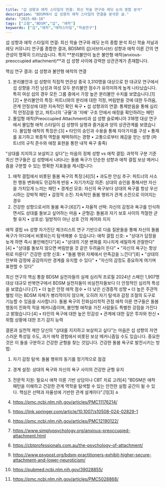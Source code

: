 ```yaml
---
title: "섭 성향과 애착 스타일의 연결: 최신 학술 연구와 레딧 논의 종합 분석"
description: "BDSM에서 섭 성향의 애착 스타일의 연결을 분석한 글."
date: "2025-08-18"
tags: ["고찰","BDSM","섭", "애착"]
keywords: ["섭","애착","애착스타일","학술연구"]
---
```

섭 성향과 애착 스타일의 연결: 최신 학술 연구와 레딧 논의 종합 분석
최신 학술 저널과 레딧 커뮤니티 연구를 종합한 결과, BDSM의 섭(서브미시브) 성향과 애착 이론 간의 연관성이 명확히 드러났습니다. 특히 **분리불안이 높은 불안형 애착(anxious-preoccupied attachment)**과 섭 성향 사이에 강력한 상관관계가 존재합니다.
 
핵심 연구 결과: 섭 성향과 불안형 애착의 연결
1. 분리불안과 섭 성향의 직접적 연관성
중국 3,310명을 대상으로 한 대규모 연구에서 섭 성향을 가진 남성과 여성 모두 분리불안 점수가 유의미하게 높게 나타났습니다. 특히 여성 섭의 경우 모든 그룹 중에서 가장 높은 분리불안 수치를 보였습니다.[1][2]
•	분리불안의 특징: 파트너와의 분리에 대한 걱정, 버림받을 것에 대한 두려움, 관계 안정성에 대한 지속적인 확인 욕구
•	섭 성향과의 연결: 통제받음을 통해 심리적 안정감을 얻고, 파트너의 '규율'과 '지배' 구조 안에서 애정을 확인하려는 패턴
2. 몰입형 애착(Preoccupied Attachment)과 섭 성향
슬로베니아 318명 대상 연구에서 몰입형 애착 스타일이 섭 성향의 실행과 즐거움과 양의 상관관계를 보였습니다. 몰입형 애착의 특징은:[3]
•	타인의 승인과 수용을 통해 자아가치를 구성
•	통제를 포기하고 복종적 역할을 채택하려는 경향
•	고통으로부터 쾌감을 얻는 성향 (파트너의 규칙 준수와 애정 표현을 통한 내적 욕구 충족)
 
"상대를 지지하고 보살피고 싶다"는 마음의 정체
성향 vs 애착 결핍: 과학적 구분 기준
최신 연구들은 섭 성향에서 나타나는 돌봄 욕구가 단순한 성향과 애착 결핍 보상 메커니즘을 구분할 수 있는 명확한 지표들을 제시합니다:
1. 애착 결핍에서 비롯된 돌봄 욕구의 특징:[4][5]
•	과도한 안심 추구: 파트너의 사소한 행동 변화에도 민감하게 반응
•	자기가치감 의존: 상대의 승인을 통해서만 자신을 가치있게 느끼는 패턴
•	경계선 모호: 자신의 욕구보다 상대의 욕구를 항상 우선시하는 강박적 패턴
•	감정적 소진: 지속적인 돌봄 행위가 관계 소진으로 이어지는 경우
2. 건강한 성향으로서의 돌봄 욕구:[6][7]
•	자율적 선택: 자신의 감정과 욕구를 인식하면서도 상대를 돌보고 싶어하는 마음
•	균형감: 돌봄과 자기 보호 사이의 적절한 균형 유지
•	상호성: 일방적이 아닌 상호 간의 케어와 지지
 
애착 결핍 vs 성향 자가진단 체크리스트
연구 기반으로 다음 질문들을 통해 자신의 돌봄 욕구가 어디에서 비롯되는지 탐색해볼 수 있습니다:
애착 결핍 신호:
•	"상대가 답장을 늦게 하면 즉시 불안해진다"[4]
•	"상대의 기분 변화를 지나치게 세밀하게 관찰한다"[4]
•	"상대를 돌보지 않으면 버림받을 것 같은 두려움이 든다"
•	"자신의 욕구는 항상 뒤로 미룬다"
건강한 성향 신호:
•	"돌봄 행위 자체에서 만족감을 느낀다"[8]
•	"상대의 안부와 감정에 공감하지만 경계를 유지할 수 있다"
•	"자신의 감정도 중요하게 여기며 표현할 수 있다"
 
최신 연구의 핵심 통찰
BDSM 실천자들의 실제 심리적 프로필
2024년 스페인 1,907명 대상 대규모 반복연구에서 BDSM 실천자들이 비실천자들보다 더 안정적인 심리적 특성을 보였습니다:[7]
•	더 높은 안정 애착 점수
•	더 낮은 신경증적 성향
•	더 높은 주관적 웰빙
이는 BDSM 자체가 병리적이지 않으며, 오히려 자기 탐색과 감정 조절의 도구로 기능할 수 있음을 시사합니다.
돌봄 욕구의 진화심리학적 관점
애착 이론 연구들은 돌봄 행동이 진화적 적응 메커니즘이며, 불안형 애착을 가진 사람들도 특별한 강점을 가진다고 밝혔습니다:[4]
•	타인의 욕구에 대한 높은 민감성
•	관계에 대한 깊은 투자와 헌신
•	위험 상황에 대한 조기 감지 능력
 
결론과 실천적 제안
당신의 "상대를 지지하고 보살피고 싶다"는 마음은 섭 성향의 자연스러운 특성일 수도, 과거 애착 경험에서 비롯된 보상 메커니즘일 수도 있습니다. 중요한 것은 이 둘을 구분하고 건강한 균형을 찾는 것입니다.
건강한 돌봄 욕구로 발전시키는 방법:
1.	자기 감정 탐색: 돌봄 행위의 동기를 정기적으로 점검
2.	경계 설정: 상대의 욕구와 자신의 욕구 사이의 건강한 균형 유지
3.	전문적 지원: 필요시 애착 이론 기반 상담이나 CBT 치료 고려[4]
"BDSM은 애착 패턴을 이해하고 건강한 관계 역학을 탐색할 수 있는 안전한 실험 공간이 될 수 있다. 핵심은 선택과 자율성에 기반한 관계 설계이다".[1][3]
⁂
 
1.	https://pmc.ncbi.nlm.nih.gov/articles/PMC11176214/  
2.	https://link.springer.com/article/10.1007/s10508-024-02829-1 
3.	https://pmc.ncbi.nlm.nih.gov/articles/PMC12190122/  
4.	https://www.simplypsychology.org/anxious-preoccupied-attachment.html     
5.	https://cbtprofessionals.com.au/the-psychology-of-attachment/ 
6.	https://www.psypost.org/bdsm-practitioners-exhibit-higher-secure-attachment-and-lower-neuroticism/ 
7.	https://pubmed.ncbi.nlm.nih.gov/39028855/  
8.	https://pmc.ncbi.nlm.nih.gov/articles/PMC5028868/
